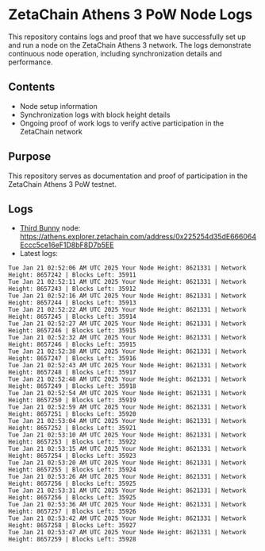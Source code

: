# ZetaChain Athens 3 PoW Node Logs
This repository contains logs and proof that we have successfully set up and run a node on the ZetaChain Athens 3 network. The logs demonstrate continuous node operation, including synchronization details and performance.

## Contents
- Node setup information
- Synchronization logs with block height details
- Ongoing proof of work logs to verify active participation in the ZetaChain network

## Purpose
This repository serves as documentation and proof of participation in the ZetaChain Athens 3 PoW testnet.

## Logs

- [Third Bunny](https://thirdbunny.xyz/) node: https://athens.explorer.zetachain.com/address/0x225254d35dE666064Eccc5ce16eF1D8bF8D7b5EE
- Latest logs:
```
Tue Jan 21 02:52:06 AM UTC 2025 Your Node Height: 8621331 | Network Height: 8657242 | Blocks Left: 35911
Tue Jan 21 02:52:11 AM UTC 2025 Your Node Height: 8621331 | Network Height: 8657243 | Blocks Left: 35912
Tue Jan 21 02:52:16 AM UTC 2025 Your Node Height: 8621331 | Network Height: 8657244 | Blocks Left: 35913
Tue Jan 21 02:52:22 AM UTC 2025 Your Node Height: 8621331 | Network Height: 8657245 | Blocks Left: 35914
Tue Jan 21 02:52:27 AM UTC 2025 Your Node Height: 8621331 | Network Height: 8657246 | Blocks Left: 35915
Tue Jan 21 02:52:32 AM UTC 2025 Your Node Height: 8621331 | Network Height: 8657246 | Blocks Left: 35915
Tue Jan 21 02:52:38 AM UTC 2025 Your Node Height: 8621331 | Network Height: 8657247 | Blocks Left: 35916
Tue Jan 21 02:52:43 AM UTC 2025 Your Node Height: 8621331 | Network Height: 8657248 | Blocks Left: 35917
Tue Jan 21 02:52:48 AM UTC 2025 Your Node Height: 8621331 | Network Height: 8657249 | Blocks Left: 35918
Tue Jan 21 02:52:54 AM UTC 2025 Your Node Height: 8621331 | Network Height: 8657250 | Blocks Left: 35919
Tue Jan 21 02:52:59 AM UTC 2025 Your Node Height: 8621331 | Network Height: 8657251 | Blocks Left: 35920
Tue Jan 21 02:53:04 AM UTC 2025 Your Node Height: 8621331 | Network Height: 8657252 | Blocks Left: 35921
Tue Jan 21 02:53:10 AM UTC 2025 Your Node Height: 8621331 | Network Height: 8657253 | Blocks Left: 35922
Tue Jan 21 02:53:15 AM UTC 2025 Your Node Height: 8621331 | Network Height: 8657254 | Blocks Left: 35923
Tue Jan 21 02:53:20 AM UTC 2025 Your Node Height: 8621331 | Network Height: 8657255 | Blocks Left: 35924
Tue Jan 21 02:53:26 AM UTC 2025 Your Node Height: 8621331 | Network Height: 8657256 | Blocks Left: 35925
Tue Jan 21 02:53:31 AM UTC 2025 Your Node Height: 8621331 | Network Height: 8657256 | Blocks Left: 35925
Tue Jan 21 02:53:36 AM UTC 2025 Your Node Height: 8621331 | Network Height: 8657257 | Blocks Left: 35926
Tue Jan 21 02:53:42 AM UTC 2025 Your Node Height: 8621331 | Network Height: 8657258 | Blocks Left: 35927
Tue Jan 21 02:53:47 AM UTC 2025 Your Node Height: 8621331 | Network Height: 8657259 | Blocks Left: 35928
```
